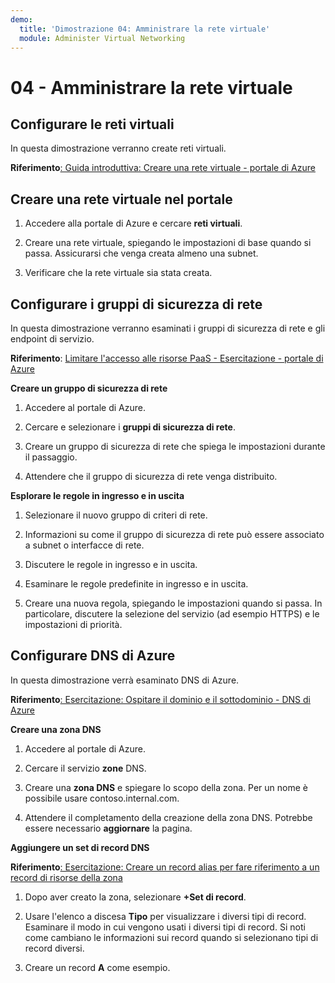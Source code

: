 ```yaml
---
demo:
  title: 'Dimostrazione 04: Amministrare la rete virtuale'
  module: Administer Virtual Networking
---
```


# 04 - Amministrare la rete virtuale

## Configurare le reti virtuali

In questa dimostrazione verranno create reti virtuali.

**Riferimento**[: Guida introduttiva: Creare una rete virtuale - portale di Azure](https://docs.microsoft.com/azure/virtual-network/quick-create-portal)

## Creare una rete virtuale nel portale

1.  Accedere alla portale di Azure e cercare **reti virtuali**.

1.  Creare una rete virtuale, spiegando le impostazioni di base quando si passa. Assicurarsi che venga creata almeno una subnet. 

1.  Verificare che la rete virtuale sia stata creata.

## Configurare i gruppi di sicurezza di rete

In questa dimostrazione verranno esaminati i gruppi di sicurezza di rete e gli endpoint di servizio.

**Riferimento**: [Limitare l'accesso alle risorse PaaS - Esercitazione - portale di Azure](https://docs.microsoft.com/azure/virtual-network/tutorial-restrict-network-access-to-resources)

**Creare un gruppo di sicurezza di rete**

1. Accedere al portale di Azure.

1. Cercare e selezionare i **gruppi di sicurezza di rete**.

1. Creare un gruppo di sicurezza di rete che spiega le impostazioni durante il passaggio. 
 
1. Attendere che il gruppo di sicurezza di rete venga distribuito.

**Esplorare le regole in ingresso e in uscita**

1. Selezionare il nuovo gruppo di criteri di rete.

1. Informazioni su come il gruppo di sicurezza di rete può essere associato a subnet o interfacce di rete.

1. Discutere le regole in ingresso e in uscita.  

1. Esaminare le regole predefinite in ingresso e in uscita. 

1. Creare una nuova regola, spiegando le impostazioni quando si passa. In particolare, discutere la selezione del servizio (ad esempio HTTPS) e le impostazioni di priorità. 

## Configurare DNS di Azure

In questa dimostrazione verrà esaminato DNS di Azure.

**Riferimento**[: Esercitazione: Ospitare il dominio e il sottodominio - DNS di Azure](https://docs.microsoft.com/azure/dns/dns-delegate-domain-azure-dns)


**Creare una zona DNS**

1. Accedere al portale di Azure.

1. Cercare il servizio **zone** DNS.

1. Creare una **zona DNS** e spiegare lo scopo della zona. Per un nome è possibile usare contoso.internal.com.

1.  Attendere il completamento della creazione della zona DNS. Potrebbe essere necessario **aggiornare** la pagina.

**Aggiungere un set di record DNS**

**Riferimento**[: Esercitazione: Creare un record alias per fare riferimento a un record di risorse della zona](https://learn.microsoft.com/azure/dns/tutorial-alias-rr)

1. Dopo aver creato la zona, selezionare **+Set di record**.

1. Usare l'elenco a discesa **Tipo** per visualizzare i diversi tipi di record. Esaminare il modo in cui vengono usati i diversi tipi di record. Si noti come cambiano le informazioni sui record quando si selezionano tipi di record diversi.

1. Creare un record **A** come esempio. 

